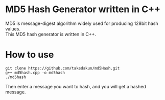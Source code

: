 # MD5 Hash Generator written in C++
MD5 is message-digest algorithm widely used for producing 128bit hash values. \
This MD5 hash generator is written in C++.

# How to use
```
git clone https://github.com/takedakun/md5Hash.git
g++ md5hash.cpp -o md5hash
./md5hash
```
Then enter a message you want to hash, and you will get a hashed message.
